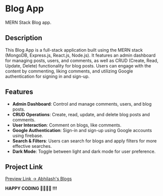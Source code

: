 # Blog App
MERN Stack Blog app.

## Description
This Blog App is a full-stack application built using the MERN stack (MongoDB, Express.js, React.js, Node.js). It features an admin dashboard for managing posts, users, and comments, as well as CRUD (Create, Read, Update, Delete) functionality for blog posts. Users can engage with the content by commenting, liking comments, and utilizing Google authentication for signing in and sign-up.

## Features
- **Admin Dashboard**: Control and manage comments, users, and blog posts.
- **CRUD Operations**: Create, read, update, and delete blog posts and comments.
- **User Interaction**: Comment on blogs, like comments.
- **Google Authentication**: Sign-in and sign-up using Google accounts using firebase.
- **Search & Filters**: Users can search for blogs and apply filters for more effective searches.
- **Dark Mode**: Toggle between light and dark mode for user preference.

## Project Link
[Preview Link -> Abhilash's Blogs](https://akjblogs.vercel.app)

**HAPPY CODING 🚀🔥👨‍💻 !!!**